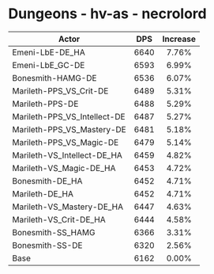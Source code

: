 # Dungeons - hv-as - necrolord
| Actor | DPS | Increase |
|---|:---:|:---:|
|Emeni-LbE-DE_HA|6640|7.76%|
|Emeni-LbE_GC-DE|6593|6.99%|
|Bonesmith-HAMG-DE|6536|6.07%|
|Marileth-PPS_VS_Crit-DE|6489|5.31%|
|Marileth-PPS-DE|6488|5.29%|
|Marileth-PPS_VS_Intellect-DE|6487|5.27%|
|Marileth-PPS_VS_Mastery-DE|6481|5.18%|
|Marileth-PPS_VS_Magic-DE|6479|5.14%|
|Marileth-VS_Intellect-DE_HA|6459|4.82%|
|Marileth-VS_Magic-DE_HA|6453|4.72%|
|Bonesmith-DE_HA|6452|4.71%|
|Marileth-DE_HA|6452|4.71%|
|Marileth-VS_Mastery-DE_HA|6447|4.63%|
|Marileth-VS_Crit-DE_HA|6444|4.58%|
|Bonesmith-SS_HAMG|6366|3.31%|
|Bonesmith-SS-DE|6320|2.56%|
|Base|6162|0.00%|
